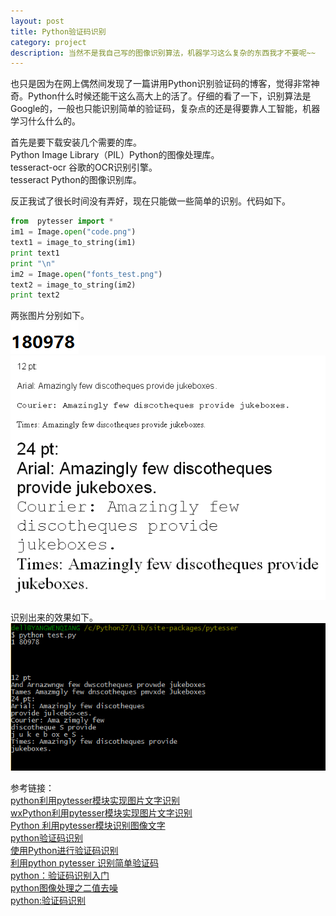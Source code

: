```yaml
---
layout: post
title: Python验证码识别
category: project
description: 当然不是我自己写的图像识别算法，机器学习这么复杂的东西我才不要呢~~
---
```


也只是因为在网上偶然间发现了一篇讲用Python识别验证码的博客，觉得非常神奇。Python什么时候还能干这么高大上的活了。仔细的看了一下，识别算法是Google的，一般也只能识别简单的验证码，复杂点的还是得要靠人工智能，机器学习什么什么的。      

首先是要下载安装几个需要的库。      
Python Image Library（PIL）Python的图像处理库。    
tesseract-ocr 谷歌的OCR识别引擎。     
tesseract Python的图像识别库。     

反正我试了很长时间没有弄好，现在只能做一些简单的识别。代码如下。
```python
from  pytesser import *
im1 = Image.open("code.png")
text1 = image_to_string(im1)
print text1
print "\n"
im2 = Image.open("fonts_test.png")
text2 = image_to_string(im2)
print text2
```
两张图片分别如下。    
![code.png](../../images/code.png)     
![fonts_test.png](../../images/fonts_test.png)    

识别出来的效果如下。    
![code_successful.jpg](../../images/code_successful.jpg)     

参考链接：       
[python利用pytesser模块实现图片文字识别](http://www.jinglingshu.org/?p=9281)      
[ wxPython利用pytesser模块实现图片文字识别](http://blog.csdn.net/hk_jh/article/details/8961449)      
[Python 利用pytesser模块识别图像文字](http://www.cnblogs.com/chenbjin/p/4147564.html)      
[python验证码识别](http://www.ahlinux.com/python/10193.html)     
[使用Python进行验证码识别](http://www.pythonclub.org/project/captcha/python-pil)     
[利用python pytesser 识别简单验证码](http://blog.csdn.net/zq602316498/article/details/37817341)      
[python：验证码识别入门](http://blog.feshine.net/technology/1163.html)       
[python图像处理之二值去噪](http://blog.feshine.net/technology/1164.html)         
[python:验证码识别](http://blog.sina.com.cn/s/blog_a73687bc0101dpcg.html)       
